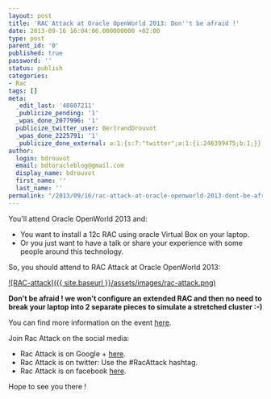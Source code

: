 ```yaml
---
layout: post
title: 'RAC Attack at Oracle OpenWorld 2013: Don''t be afraid !'
date: 2013-09-16 16:04:06.000000000 +02:00
type: post
parent_id: '0'
published: true
password: ''
status: publish
categories:
- Rac
tags: []
meta:
  _edit_last: '40807211'
  _publicize_pending: '1'
  _wpas_done_2077996: '1'
  publicize_twitter_user: BertrandDrouvot
  _wpas_done_2225791: '1'
  _publicize_done_external: a:1:{s:7:"twitter";a:1:{i:246399475;b:1;}}
author:
  login: bdrouvot
  email: bdtoracleblog@gmail.com
  display_name: bdrouvot
  first_name: ''
  last_name: ''
permalink: "/2013/09/16/rac-attack-at-oracle-openworld-2013-dont-be-afraid/"
---
```

You'll attend Oracle OpenWorld 2013 and:

- You want to install a 12c RAC using oracle Virtual Box on your laptop.
- Or you just want to have a talk or share your experience with some people around this technology.

So, you should attend to RAC Attack at Oracle OpenWorld 2013:

[![RAC-attack]({{ site.baseurl }}/assets/images/rac-attack.png)](http://bdrouvot.files.wordpress.com/2013/09/rac-attack.png)

**Don't be afraid ! we won't configure an extended RAC and then no need to break your laptop into 2 separate pieces to simulate a stretched cluster :-)**

You can find more information on the event&nbsp;[here](http://www.pythian.com/blog/rac-attack-at-oracle-openworld-2013-operation-ninja/).

Join Rac Attack on the social media:

- Rac Attack is on Google +&nbsp;[here](https://plus.google.com/110729222679087570828/posts).
- Rac Attack is on twitter: Use the #RacAttack hashtag.
- Rac Attack is on facebook [here](https://www.facebook.com/racattackoow13).

Hope to see you there !

